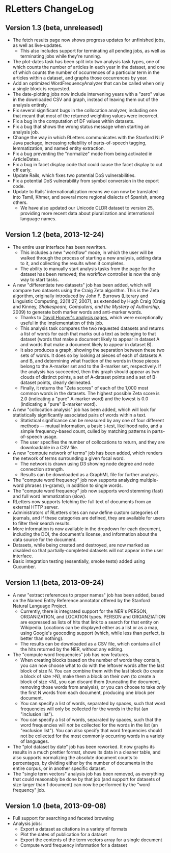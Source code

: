# RLetters ChangeLog

## Version 1.3 (beta, unreleased)

*   The fetch results page now shows progress updates for unfinished jobs, as well as live-updates.
    -   This also includes support for terminating all pending jobs, as well as terminating jobs while they're running.
*   The plot-dates task has been split into two analysis task types, one of which counts the number of articles in each year in the dataset, and one of which counts the number of occurrences of a particular term in the articles within a dataset, and graphs those occurrences by year.
*   Add an optimized WordFrequencyAnalyzer that can be called when only a single block is requested.
*   The date-plotting jobs now include intervening years with a "zero" value in the downloaded CSV and graph, instead of leaving them out of the analysis entirely.
*   Fix several significant bugs in the collocation analyzer, including one that meant that most of the returned weighting values were incorrect.
*   Fix a bug in the computation of DF values within datasets.
*   Fix a bug that shows the wrong status message when starting an analysis job.
*   Change the way in which RLetters communicates with the Stanford NLP Java package, increasing reliability of parts-of-speech tagging, lemmatization, and named entity extraction.
*   Fix a bug preventing the "normalize" mode from being activated in ArticleDates.
*   Fix a bug in facet display code that could cause the facet display to cut off early.
*   Update Rails, which fixes two potential DoS vulnerabilities.
*   Fix a potential DoS vulnerability from symbol conversion in the export code.
*   Update to Rails' internationalization means we can now be translated into Tamil, Khmer, and several more regional dialects of Spanish, among others.
    -   We have also updated our Unicode CLDR dataset to version 25, providing more recent data about pluralization and international language names.


## Version 1.2 (beta, 2013-12-24)

*   The entire user interface has been rewritten.
    *   This includes a new "workflow" mode, in which the user will be walked through the process of starting a new analysis, adding data to it, and collecting the results when it completes.
    *   The ability to manually start analysis tasks from the page for the dataset has been removed; the workflow controller is now the only way to start tasks.
*   A new "differentiate two datasets" job has been added, which will compare two datasets using the Craig Zeta algorithm.  This is the Zeta algorithm, originally introduced by John F. Burrows (Literary and Linguistic Computing, 22(1):27, 2007), as extended by Hugh Craig (Craig and Kinney, _Shakespeare, Computers, and the Mystery of Authorship,_ 2009) to generate both marker words and anti-marker words.
    *   Thanks to [David Hoover's analysis pages,](https://files.nyu.edu/dh3/public/TheZeta&IotaSpreadsheet.html) which were exceptionally useful in the implementation of this job.
    *   This analysis task compares the two requested datasets and returns a list of words for each that marks out a text as belonging to that dataset (words that make a document likely to appear in dataset A and words that make a document likely to appear in dataset B).
    *   It also produces a graph, showing the separation between these two sets of words.  It does so by looking at pieces of each of datasets A and B, and determining what fraction of the words in those pieces belong to the A-marker set and to the B-marker set, respectively.  If the analysis has succeeded, then this graph should appear as two clouds of distinct points, a set of A-dataset points and a set of B-dataset points, clearly delineated.
    *   Finally, it returns the "Zeta scores" of each of the 1,000 most common words in the datasets.  The highest possible Zeta score is 2.0 (indicating a "pure" A-marker word) and the lowest is 0.0 (indicating a "pure" B-marker word).
*   A new "collocation analysis" job has been added, which will look for statistically significantly associated pairs of words within a text.
    *   Statistical significance can be measured by any one of four different methods -- mutual information, a basic t-test, likelihood ratio, and a simple frequency-based count, culled by matching patterns in parts-of-speech usage.
    *   The user specifies the number of collocations to return, and they are downloadable in a CSV file.
*   A new "compute network of terms" job has been added, which renders the network of terms surrounding a given focal word.
    *   The network is drawn using D3 showing node degree and node connection strength.
    *   Results can be downloaded as a GraphML file for further analysis.
*   The "compute word frequency" job now supports analyzing multiple-word phrases (n-grams), in addition to single words.
*   The "compute word frequency" job now supports word stemming (fast) and full word lemmatization (slow).
*   RLetters now supports fetching the full text of documents from an external HTTP server.
*   Administrators of RLetters sites can now define custom categories of journals, and if these categories are defined, they are available for users to filter their search results.
*   More information is now available in the dropdown for each document, including the DOI, the document's license, and information about the data source for the document.
*   Datasets, while being created and destroyed, are now marked as disabled so that partially-completed datasets will not appear in the user interface.
*   Basic integration testing (essentially, smoke tests) added using Cucumber.


## Version 1.1 (beta, 2013-09-24)

*   A new "extract references to proper names" job has been added, based on the Named Entity Reference annotator offered by the Stanford Natural Language Project.
    *   Currently, there is integrated support for the NER's PERSON, ORGANIZATION, and LOCATION types.  PERSON and ORGANZIATION are expressed as lists of hits that link to a search for that entity on Wikipedia.  Locations can be displayed either as a list or as a map, using Google's geocoding support (which, while less than perfect, is better than nothing).
    *   The results can be downloaded as a CSV file, which contains all of the hits returned by the NER, without any editing.
*   The "compute word frequencies" job has new features.
    *   When creating blocks based on the number of words they contain, you can now choose what to do with the leftover words after the last block of size N.  You can combine them with the last block (to create a block of size >N), make them a block on their own (to create a block of size <N), you can discard them (truncating the document, removing those words from analysis), or you can choose to take *only* the first N words from each document, producing one block per document.
    *   You can specify a list of words, separated by spaces, such that word frequencies will only be collected for the words in the list (an "inclusion list").
    *   You can specify a list of words, separated by spaces, such that the word frequencies will *not* be collected for the words in the list (an "exclusion list").  You can also specify that word frequencies should not be collected for the most commonly occurring words in a variety of languages.
*   The "plot dataset by date" job has been reworked.  It now graphs its results in a much prettier format, shows its data in a cleaner table, and also supports normalizing the absolute document counts to percentages, by dividing either by the number of documents in the entire corpus, or in another specific dataset.
*   The "single term vectors" analysis job has been removed, as everything that could reasonably be done by that job (and support for datasets of size larger than 1 document) can now be performed by the "word frequency" job.


## Version 1.0 (beta, 2013-09-08)

*   Full support for searching and faceted browsing
*   Analysis jobs:
    *   Export a dataset as citations in a variety of formats
    *   Plot the dates of publication for a dataset
    *   Export the contents of the term vectors array for a single document
    *   Compute word frequency information for a dataset
